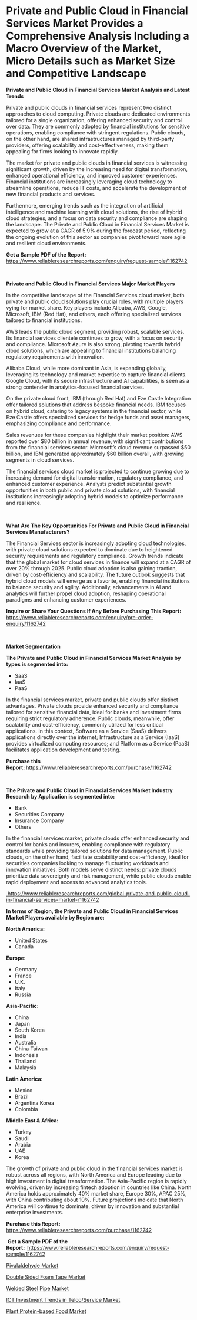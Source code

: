 <p><h1>Private and Public Cloud in Financial Services Market Provides a Comprehensive Analysis Including a Macro Overview of the Market, Micro Details such as Market Size and Competitive Landscape</h1></p><p><strong>Private and Public Cloud in Financial Services Market Analysis and Latest Trends</strong></p>
<p><p>Private and public clouds in financial services represent two distinct approaches to cloud computing. Private clouds are dedicated environments tailored for a single organization, offering enhanced security and control over data. They are commonly adopted by financial institutions for sensitive operations, enabling compliance with stringent regulations. Public clouds, on the other hand, are shared infrastructures managed by third-party providers, offering scalability and cost-effectiveness, making them appealing for firms looking to innovate rapidly.</p><p>The market for private and public clouds in financial services is witnessing significant growth, driven by the increasing need for digital transformation, enhanced operational efficiency, and improved customer experiences. Financial institutions are increasingly leveraging cloud technology to streamline operations, reduce IT costs, and accelerate the development of new financial products and services. </p><p>Furthermore, emerging trends such as the integration of artificial intelligence and machine learning with cloud solutions, the rise of hybrid cloud strategies, and a focus on data security and compliance are shaping the landscape. The Private and Public Cloud in Financial Services Market is expected to grow at a CAGR of 5.9% during the forecast period, reflecting the ongoing evolution of this sector as companies pivot toward more agile and resilient cloud environments.</p></p>
<p><strong>Get a Sample PDF of the Report:&nbsp;</strong> <a href="https://www.reliableresearchreports.com/enquiry/request-sample/1162742?utm_campaign=112&utm_medium=2&utm_source=Github&utm_content=ia&utm_term=10122024&utm_id=private-and-public-cloud-in-financial-services">https://www.reliableresearchreports.com/enquiry/request-sample/1162742</a></p>
<p>&nbsp;</p>
<p><strong>Private and Public Cloud in Financial Services Major Market Players</strong></p>
<p><p>In the competitive landscape of the Financial Services cloud market, both private and public cloud solutions play crucial roles, with multiple players vying for market share. Key players include Alibaba, AWS, Google, Microsoft, IBM (Red Hat), and others, each offering specialized services tailored to financial institutions.</p><p>AWS leads the public cloud segment, providing robust, scalable services. Its financial services clientele continues to grow, with a focus on security and compliance. Microsoft Azure is also strong, pivoting towards hybrid cloud solutions, which are appealing to financial institutions balancing regulatory requirements with innovation. </p><p>Alibaba Cloud, while more dominant in Asia, is expanding globally, leveraging its technology and market expertise to capture financial clients. Google Cloud, with its secure infrastructure and AI capabilities, is seen as a strong contender in analytics-focused financial services. </p><p>On the private cloud front, IBM (through Red Hat) and Eze Castle Integration offer tailored solutions that address bespoke financial needs. IBM focuses on hybrid cloud, catering to legacy systems in the financial sector, while Eze Castle offers specialized services for hedge funds and asset managers, emphasizing compliance and performance.</p><p>Sales revenues for these companies highlight their market position: AWS reported over $80 billion in annual revenue, with significant contributions from the financial services sector. Microsoft’s cloud revenue surpassed $50 billion, and IBM generated approximately $60 billion overall, with growing segments in cloud services. </p><p>The financial services cloud market is projected to continue growing due to increasing demand for digital transformation, regulatory compliance, and enhanced customer experience. Analysts predict substantial growth opportunities in both public and private cloud solutions, with financial institutions increasingly adopting hybrid models to optimize performance and resilience.</p></p>
<p>&nbsp;</p>
<p><strong>What Are The Key Opportunities For Private and Public Cloud in Financial Services Manufacturers?</strong></p>
<p><p>The Financial Services sector is increasingly adopting cloud technologies, with private cloud solutions expected to dominate due to heightened security requirements and regulatory compliance. Growth trends indicate that the global market for cloud services in finance will expand at a CAGR of over 20% through 2025. Public cloud adoption is also gaining traction, driven by cost-efficiency and scalability. The future outlook suggests that hybrid cloud models will emerge as a favorite, enabling financial institutions to balance security and agility. Additionally, advancements in AI and analytics will further propel cloud adoption, reshaping operational paradigms and enhancing customer experiences.</p></p>
<p><strong>Inquire or Share Your Questions If Any Before Purchasing This Report:</strong> <a href="https://www.reliableresearchreports.com/enquiry/pre-order-enquiry/1162742?utm_campaign=112&utm_medium=2&utm_source=Github&utm_content=ia&utm_term=10122024&utm_id=private-and-public-cloud-in-financial-services">https://www.reliableresearchreports.com/enquiry/pre-order-enquiry/1162742</a></p>
<p>&nbsp;</p>
<p><strong>Market Segmentation</strong></p>
<p><strong>The Private and Public Cloud in Financial Services Market Analysis by types is segmented into:</strong></p>
<p><ul><li>SaaS</li><li>IaaS</li><li>PaaS</li></ul></p>
<p><p>In the financial services market, private and public clouds offer distinct advantages. Private clouds provide enhanced security and compliance tailored for sensitive financial data, ideal for banks and investment firms requiring strict regulatory adherence. Public clouds, meanwhile, offer scalability and cost-efficiency, commonly utilized for less critical applications. In this context, Software as a Service (SaaS) delivers applications directly over the internet; Infrastructure as a Service (IaaS) provides virtualized computing resources; and Platform as a Service (PaaS) facilitates application development and testing.</p></p>
<p><strong>Purchase this Report:&nbsp;</strong><a href="https://www.reliableresearchreports.com/purchase/1162742?utm_campaign=112&utm_medium=2&utm_source=Github&utm_content=ia&utm_term=10122024&utm_id=private-and-public-cloud-in-financial-services">https://www.reliableresearchreports.com/purchase/1162742</a></p>
<p>&nbsp;</p>
<p><strong>The Private and Public Cloud in Financial Services Market Industry Research by Application is segmented into:</strong></p>
<p><ul><li>Bank</li><li>Securities Company</li><li>Insurance Company</li><li>Others</li></ul></p>
<p><p>In the financial services market, private clouds offer enhanced security and control for banks and insurers, enabling compliance with regulatory standards while providing tailored solutions for data management. Public clouds, on the other hand, facilitate scalability and cost-efficiency, ideal for securities companies looking to manage fluctuating workloads and innovation initiatives. Both models serve distinct needs: private clouds prioritize data sovereignty and risk management, while public clouds enable rapid deployment and access to advanced analytics tools.</p></p>
<p><a href="https://www.reliableresearchreports.com/global-private-and-public-cloud-in-financial-services-market-r1162742?utm_campaign=112&utm_medium=2&utm_source=Github&utm_content=ia&utm_term=10122024&utm_id=private-and-public-cloud-in-financial-services">&nbsp;https://www.reliableresearchreports.com/global-private-and-public-cloud-in-financial-services-market-r1162742</a></p>
<p><strong>In terms of Region, the Private and Public Cloud in Financial Services Market Players available by Region are:</strong></p>
<p>
    <p> <strong> North America: </strong>
        <ul>
            <li>United States</li>
            <li>Canada</li>
        </ul>
        </p> 
    <p> <strong> Europe: </strong>
        <ul>
            <li>Germany</li>
            <li>France</li>
            <li>U.K.</li>
            <li>Italy</li>
            <li>Russia</li>
        </ul>
        </p> 
    <p> <strong> Asia-Pacific: </strong>
        <ul>
            <li>China</li>
            <li>Japan</li>
            <li>South Korea</li>
            <li>India</li>
            <li>Australia</li>
            <li>China Taiwan</li>
            <li>Indonesia</li>
            <li>Thailand</li>
            <li>Malaysia</li>
        </ul>
        </p> 
    <p> <strong> Latin America: </strong>
        <ul>
            <li>Mexico</li>
            <li>Brazil</li>
            <li>Argentina Korea</li>
            <li>Colombia</li>
        </ul>
        </p> 
    <p> <strong> Middle East & Africa: </strong>
        <ul>
            <li>Turkey</li>
            <li>Saudi</li>
            <li>Arabia</li>
            <li>UAE</li>
            <li>Korea</li>
        </ul>
    </p>
    </p>
<p><p>The growth of private and public cloud in the financial services market is robust across all regions, with North America and Europe leading due to high investment in digital transformation. The Asia-Pacific region is rapidly evolving, driven by increasing fintech adoption in countries like China. North America holds approximately 40% market share, Europe 30%, APAC 25%, with China contributing about 10%. Future projections indicate that North America will continue to dominate, driven by innovation and substantial enterprise investments.</p></p>
<p><strong>Purchase this Report: </strong><a href="https://www.reliableresearchreports.com/purchase/1162742?utm_campaign=112&utm_medium=2&utm_source=Github&utm_content=ia&utm_term=10122024&utm_id=private-and-public-cloud-in-financial-services">https://www.reliableresearchreports.com/purchase/1162742</a></p>
<p>&nbsp;<strong>Get a Sample PDF of the Report:&nbsp;&nbsp;</strong><a href="https://www.reliableresearchreports.com/enquiry/request-sample/1162742?utm_campaign=112&utm_medium=2&utm_source=Github&utm_content=ia&utm_term=10122024&utm_id=private-and-public-cloud-in-financial-services">https://www.reliableresearchreports.com/enquiry/request-sample/1162742</a></p>
<p><strong></strong></p>
<p><p><a href="https://www.linkedin.com/pulse/exploring-growth-potential-pivalaldehyde-market-key-insights-xdkyc?utm_campaign=112&utm_medium=2&utm_source=Github&utm_content=ia&utm_term=10122024&utm_id=private-and-public-cloud-in-financial-services">Pivalaldehyde Market</a></p><p><a href="https://www.linkedin.com/pulse/projected-revenue-double-sided-foam-tape-market-112-cagr-6rqcc?utm_campaign=112&utm_medium=2&utm_source=Github&utm_content=ia&utm_term=10122024&utm_id=private-and-public-cloud-in-financial-services">Double Sided Foam Tape Market</a></p><p><a href="https://www.linkedin.com/pulse/projected-revenue-market-growth-welded-steel-pipe-148-dyv2c?utm_campaign=112&utm_medium=2&utm_source=Github&utm_content=ia&utm_term=10122024&utm_id=private-and-public-cloud-in-financial-services">Welded Steel Pipe Market</a></p><p><a href="https://github.com/santosh758595/Market-Research-Report-List-6/blob/main/ict-investment-trends-in-telcoservice-market.md?utm_campaign=112&utm_medium=2&utm_source=Github&utm_content=ia&utm_term=10122024&utm_id=private-and-public-cloud-in-financial-services">ICT Investment Trends in Telco/Service Market</a></p><p><a href="https://github.com/delindacallegari68/Market-Research-Report-List-1/blob/main/plant-protein-based-food-market.md?utm_campaign=112&utm_medium=2&utm_source=Github&utm_content=ia&utm_term=10122024&utm_id=private-and-public-cloud-in-financial-services">Plant Protein-based Food Market</a></p></p>